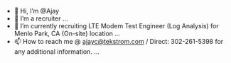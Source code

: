 - 👋 Hi, I’m @Ajay
- 👀 I’m a recruiter ...
- 🌱 I’m currently recruiting LTE Modem Test Engineer (Log Analysis) for Menlo Park, CA (On-site) location ...
- 📫 How to reach me @ ajayc@tekstrom.com  / Direct: 302-261-5398 for any additional information.
...

<!---
Ajay-Tekstrom/Ajay-Tekstrom is a ✨ special ✨ repository because its `README.md` (this file) appears on your GitHub profile.
You can click the Preview link to take a look at your changes.
--->
